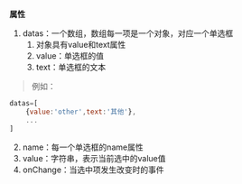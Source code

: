 **属性**

1. datas：一个数组，数组每一项是一个对象，对应一个单选框
    1. 对象具有value和text属性
    2. value：单选框的值
    3. text：单选框的文本

> 例如：
```js
datas=[
    {value:'other',text:'其他'},
    ...
]
```

2. name：每一个单选框的name属性
3. value：字符串，表示当前选中的value值
4. onChange：当选中项发生改变时的事件